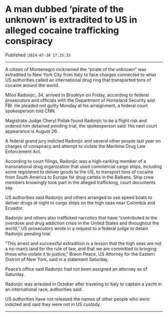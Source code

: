 # A man dubbed ‘pirate of the unknown’ is extradited to US in alleged cocaine trafficking conspiracy

Published :`2024-07-30 17:35:35`

---

A citizen of Montenegro nicknamed the “pirate of the unknown” was extradited to New York City from Italy to face charges connected to what US authorities called an international drug ring that transported tons of cocaine around the world.

Milos Radonjic, 34, arrived in Brooklyn on Friday, according to federal prosecutors and officials with the Department of Homeland Security and FBI. He pleaded not guilty Monday at his arraignment, a federal court spokesperson told CNN.

Magistrate Judge Cheryl Pollak found Radonjic to be a flight risk and ordered him detained pending trial, the spokesperson said. His next court appearance is August 26.

A federal grand jury indicted Radonjic and several other people last year on charges of conspiracy and attempt to violate the Maritime Drug Law Enforcement Act.

According to court filings, Radonjic was a high-ranking member of a transnational drug organization that used commercial cargo ships, including some registered to deliver goods to the US, to transport tons of cocaine from South America to Europe for drug cartels in the Balkans. Ship crew members knowingly took part in the alleged trafficking, court documents say.

US authorities said Radonjic and others arranged to use speed boats to deliver drugs at night to cargo ships on the high seas near Colombia and Ecuador.

Radonjic and others also trafficked narcotics that have “contributed to the overdose and drug addiction crisis in the United States and throughout the world,” US prosecutors wrote in a request to a federal judge to detain Radonjic pending trial.

“This arrest and successful extradition is a lesson that the high seas are not a no-man’s land for the rule of law, and that we are committed to bringing those who violate it to justice,” Breon Peace, US Attorney for the Eastern District of New York, said in a statement Saturday.

Peace’s office said Radonjic had not been assigned an attorney as of Saturday.

Radonjic was arrested in October after traveling to Italy to captain a yacht in an international race, authorities said.

US authorities have not released the names of other people who were indicted and said they were not in US custody.

---


